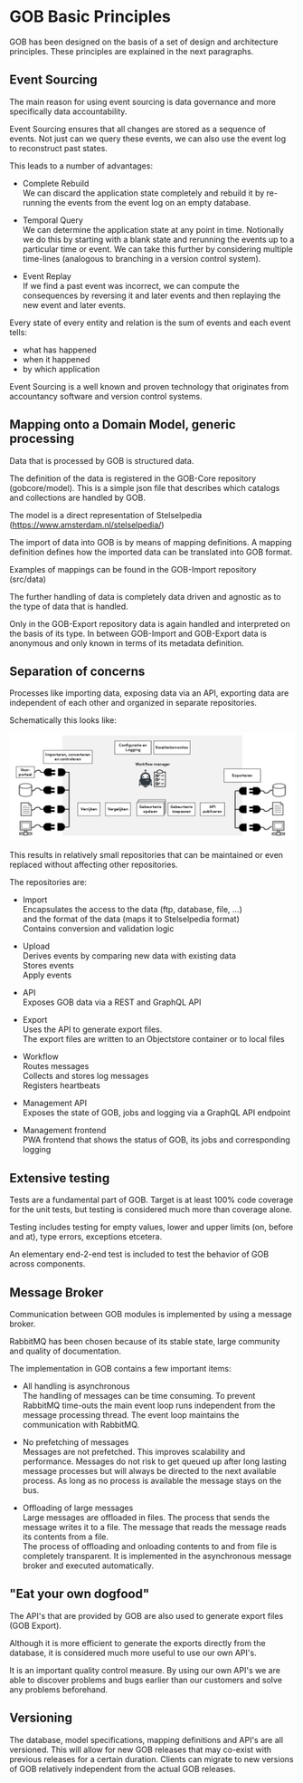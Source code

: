 # GOB Basic Principles

GOB has been designed on the basis of a set of design and architecture principles.
These principles are explained in the next paragraphs.

## Event Sourcing

The main reason for using event sourcing is data governance and more specifically data accountability.

Event Sourcing ensures that all changes are stored as a sequence of events.
Not just can we query these events, we can also use the event log to reconstruct past states.

This leads to a number of advantages:

- Complete Rebuild  
We can discard the application state completely and rebuild it by re-running the events from the event log on an empty database.

- Temporal Query  
We can determine the application state at any point in time.
Notionally we do this by starting with a blank state and rerunning the events up to a particular time or event.
We can take this further by considering multiple time-lines (analogous to branching in a version control system).

- Event Replay  
If we find a past event was incorrect, we can compute the consequences by reversing it and later events
and then replaying the new event and later events.

Every state of every entity and relation is the sum of events and each event tells:
- what has happened
- when it happened
- by which application

Event Sourcing is a well known and proven technology that originates from accountancy software
and version control systems.

## Mapping onto a Domain Model, generic processing

Data that is processed by GOB is structured data.

The definition of the data is registered in the GOB-Core repository (gobcore/model).
This is a simple json file that describes which catalogs and collections are handled by GOB.

The model is a direct representation of Stelselpedia (https://www.amsterdam.nl/stelselpedia/)

The import of data into GOB is by means of mapping definitions.
A mapping definition defines how the imported data can be translated into GOB format.

Examples of mappings can be found in the GOB-Import repository (src/data)

The further handling of data is completely data driven and agnostic as to the type of data that is handled.

Only in the GOB-Export repository data is again handled and interpreted on the basis of its type.
In between GOB-Import and GOB-Export data is anonymous and only known in terms of its metadata definition.

## Separation of concerns

Processes like importing data, exposing data via an API, exporting data are independent of each other
and organized in separate repositories.

Schematically this looks like:

![GOB Global Overview](./GOB%20global%20overview.png "GOB Global Overview")

This results in relatively small repositories that can be maintained or even replaced without affecting
other repositories.

The repositories are:
- Import  
Encapsulates the access to the data (ftp, database, file, ...)  
and the format of the data (maps it to Stelselpedia format)  
Contains conversion and validation logic

- Upload  
Derives events by comparing new data with existing data  
Stores events  
Apply events
 
- API  
Exposes GOB data via a REST and GraphQL API

- Export  
Uses the API to generate export files.  
The export files are written to an Objectstore container or to local files

- Workflow  
Routes messages  
Collects and stores log messages  
Registers heartbeats

- Management API    
Exposes the state of GOB, jobs and logging via a GraphQL API endpoint

- Management frontend  
PWA frontend that shows the status of GOB, its jobs and corresponding logging

## Extensive testing

Tests are a fundamental part of GOB.
Target is at least 100% code coverage for the unit tests, but testing is considered much more than coverage alone.

Testing includes testing for empty values, lower and upper limits (on, before and at), type errors,
exceptions etcetera.

An elementary end-2-end test is included to test the behavior of GOB across components.

## Message Broker

Communication between GOB modules is implemented by using a message broker.

RabbitMQ has been chosen because of its stable state, large community and quality of documentation.

The implementation in GOB contains a few important items:

- All handling is asynchronous  
The handling of messages can be time consuming.
To prevent RabbitMQ time-outs the main event loop runs independent from the message processing thread.
The event loop maintains the communication with RabbitMQ.

- No prefetching of messages  
Messages are not prefetched. This improves scalability and performance.
Messages do not risk to get queued up after long lasting message processes but will always be directed to the next available process.
As long as no process is available the message stays on the bus.

- Offloading of large messages  
Large messages are offloaded in files. The process that sends the message writes it to a file.
The message that reads the message reads its contents from a file.  
The process of offloading and onloading contents to and from file is completely transparent.
It is implemented in the asynchronous message broker and executed automatically.

## "Eat your own dogfood"

The API's that are provided by GOB are also used to generate export files (GOB Export).

Although it is more efficient to generate the exports directly from the database,
it is considered much more useful to use our own API's.

It is an important quality control measure.
By using our own API's we are able to discover problems and bugs earlier than our customers and 
solve any problems beforehand.

## Versioning

The database, model specifications, mapping definitions and API's are all versioned.
This will allow for new GOB releases that may co-exist with previous releases for a certain duration.
Clients can migrate to new versions of GOB relatively independent from the actual GOB releases.
